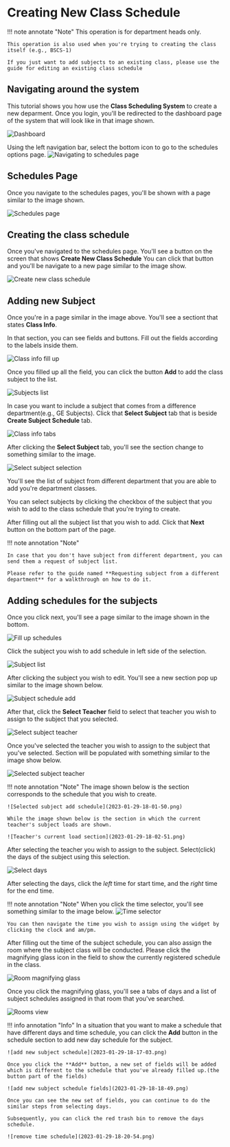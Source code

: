# Creating New Class Schedule

!!! note annotate "Note"
    This operation is for department heads only.

    This operation is also used when you're trying to creating the class itself (e.g., BSCS-1)

    If you just want to add subjects to an existing class, please use the guide for editing an existing class schedule

## Navigating around the system

This tutorial shows you how use the **Class Scheduling System** to create a new deparment.
Once you login, you'll be redirected to the dashboard page of the system that will look like in that image shown.

![Dashboard](../assets/images/2023-01-29-14-42-04.png)

Using the left navigation bar, select the bottom icon to go to the schedules options page.
![Navigating to schedules page](2023-01-29-15-17-20.png)

## Schedules Page

Once you navigate to the schedules pages, you'll be shown with a page similar to the image shown.

![Schedules page](2023-01-29-15-18-30.png)

## Creating the class schedule

Once you've navigated to the schedules page. You'll see a button on the screen that shows **Create New Class Schedule**
You can click that button and you'll be navigate to a new page similar to the image show.

![Create new class schedule](2023-01-29-15-23-38.png)

## Adding new Subject

Once you're in a page similar in the image above. You'll see a sectiont that states **Class Info**.

In that section, you can see fields and buttons. Fill out the fields according to the labels inside them.

![Class info fill up](2023-01-29-17-37-33.png)

Once you filled up all the field, you can click the button **Add** to add the class subject to the list.

![Subjects list](2023-01-29-17-41-11.png)

In case you want to include a subject that comes from a difference department(e.g., GE Subjects). Click that **Select Subject** tab that is beside **Create Subject Schedule** tab.

![Class info tabs](2023-01-29-17-39-13.png)

After clicking the **Select Subject** tab, you'll see the section change to something similar to the image.

![Select subject selection](2023-01-29-17-43-16.png)

You'll see the list of subject from different department that you are able to add you're department classes.

You can select subjects by clicking the checkbox of the subject that you wish to add to the class schedule that you're trying to create.

After filling out all the subject list that you wish to add. Click that **Next** button on the bottom part of the page.

!!! note annotation "Note"

    In case that you don't have subject from different department, you can send them a request of subject list.

    Please refer to the guide named **Requesting subject from a different department** for a walkthrough on how to do it.

## Adding schedules for the subjects

Once you click next, you'll see a page similar to the image shown in the bottom.

![Fill up schedules](2023-01-29-17-51-22.png)

Click the subject you wish to add schedule in left side of the selection.

![Subject list](2023-01-29-17-52-09.png)

After clicking the subject you wish to edit. You'll see a new section pop up similar to the image shown below.

![Subject schedule add](2023-01-29-17-53-07.png)

After that, click the **Select Teacher** field to select that teacher you wish to assign to the subject that you selected.

![Select subject teacher](2023-01-29-17-58-43.png)

Once you've selected the teacher you wish to assign to the subject that you've selected. Section will be populated with something similar to the image show below.

![Selected subject teacher](2023-01-29-18-00-26.png)

!!! note annotation "Note"
    The image shown below is the section corresponds to the schedule that you wish to create.

    ![Selected subject add schedule](2023-01-29-18-01-50.png)

    While the image shown below is the section in which the current teacher's subject loads are shown. 

    ![Teacher's current load section](2023-01-29-18-02-51.png)

After selecting the teacher you wish to assign to the subject. Select(click) the days of the subject using this selection.

![Select days](2023-01-29-18-05-55.png)

After selecting the days, click the *left* time for start time, and the *right* time for the end time.

!!! note annotation "Note"
    When you click the time selector, you'll see something similar to the image below.
    ![Time selector](2023-01-29-18-08-42.png)

    You can then navigate the time you wish to assign using the widget by clicking the clock and am/pm.

After filling out the time of the subject schedule, you can also assign the room where the subject class will be conducted. Please click the magnifying glass icon in the field to show the currently registered schedule in the class.

![Room magnifying glass](2023-01-29-18-13-17.png)

Once you click the magnifying glass, you'll see a tabs of days and a list of subject schedules assigned in that room that you've searched.

![Rooms view](2023-01-29-18-14-33.png)

!!! info annotation "Info"
    In a situation that you want to make a schedule that have different days and time schedule, you can click the **Add** button in the schedule section to add new day schedule for the subject.

    ![add new subject schedule](2023-01-29-18-17-03.png)

    Once you click the **Add** button, a new set of fields will be added which is different to the schedule that you've already filled up.(the button part of the fields)

    ![add new subject schedule fields](2023-01-29-18-18-49.png)

    Once you can see the new set of fields, you can continue to do the similar steps from selecting days.

    Subsequently, you can click the red trash bin to remove the days schedule.

    ![remove time schedule](2023-01-29-18-20-54.png)

    
